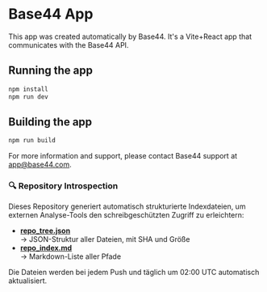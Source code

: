 # Base44 App


This app was created automatically by Base44.
It's a Vite+React app that communicates with the Base44 API.

## Running the app

```bash
npm install
npm run dev
```

## Building the app

```bash
npm run build
```

For more information and support, please contact Base44 support at app@base44.com.

### 🔍 Repository Introspection

Dieses Repository generiert automatisch strukturierte Indexdateien, um externen Analyse-Tools den schreibgeschützten Zugriff zu erleichtern:

- **[repo_tree.json](https://raw.githubusercontent.com/base44dev/recipe-vault-536879b5/main/_introspection/repo_tree.json)**  
  → JSON-Struktur aller Dateien, mit SHA und Größe  
- **[repo_index.md](https://raw.githubusercontent.com/base44dev/recipe-vault-536879b5/main/_introspection/repo_index.md)**  
  → Markdown-Liste aller Pfade

Die Dateien werden bei jedem Push und täglich um 02:00 UTC automatisch aktualisiert.
